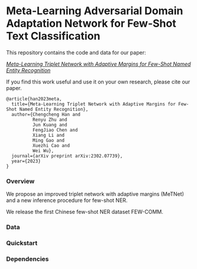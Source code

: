 # Meta-Learning Adversarial Domain Adaptation Network for Few-Shot Text Classification

This repository contains the code and data for our paper:

[*Meta-Learning Triplet Network with Adaptive Margins for Few-Shot Named Entity Recognition*](https://arxiv.org/pdf/2302.07739)

If you find this work useful and use it on your own research, please cite our paper.

`````
@article{han2023meta,
  title={Meta-Learning Triplet Network with Adaptive Margins for Few-Shot Named Entity Recognition},
  author={Chengcheng Han and 
          Renyu Zhu and 
          Jun Kuang and 
          FengJiao Chen and
          Xiang Li and
          Ming Gao and
          Xuezhi Cao and
          Wei Wu},
  journal={arXiv preprint arXiv:2302.07739},
  year={2023}
}
`````

### Overview

We propose an improved triplet network with adaptive margins (MeTNet) and a new inference procedure for few-shot NER.

We release the first Chinese few-shot NER dataset FEW-COMM.

### Data

<!-- We ran experiments on a total of 4 datasets. You may unzip our processed data file `data.zip` and put the data files under `data/` folder.

| Dataset | Notes |
|---|---|
| FewNERD ([link](http://qwone.com/~jason/20Newsgroups/ "20 Newsgroups")) | Processed data available. We used the `20news-18828` version, available at the link provided.
| Reuters-21578 ([link](https://kdd.ics.uci.edu/databases/reuters21578/reuters21578.html "Reuters")) | Processed data available. |
| Amazon reviews ([link](http://jmcauley.ucsd.edu/data/amazon/ "Amazon")) | We used a subset of the product review data. Processed data available. |
| HuffPost&nbsp;headlines&nbsp;([link](https://www.kaggle.com/rmisra/news-category-dataset "HuffPost")) | Processed data available. | -->


### Quickstart
<!-- After you have finished configuring the `data/` folder and the `pretrain_wordvec/` folder, you can run our model with the following commands. 
```
cd bin
sh mlada.sh
```
You can also adjust the model by modifying the parameters in the `malada.sh` file. -->

### Dependencies
<!-- - Python 3.7
- PyTorch 1.6.0
- numpy 1.18.5
- torchtext 0.7.0
- termcolor 1.1.0
- tqdm 4.46.0
- CUDA 10.2 -->


